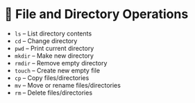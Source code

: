 # 📁 File and Directory Operations

- `ls` – List directory contents
- `cd` – Change directory
- `pwd` – Print current directory
- `mkdir` – Make new directory
- `rmdir` – Remove empty directory
- `touch` – Create new empty file
- `cp` – Copy files/directories
- `mv` – Move or rename files/directories
- `rm` – Delete files/directories
